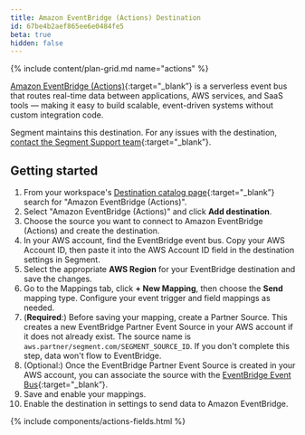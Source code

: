 ```yaml
---
title: Amazon EventBridge (Actions) Destination
id: 67be4b2aef865ee6e0484fe5
beta: true
hidden: false
---
```


{% include content/plan-grid.md name="actions" %}

[Amazon EventBridge (Actions)](https://yourintegration.com/?utm_source=segmentio&utm_medium=docs&utm_campaign=partners){:target="_blank”} is a serverless event bus that routes real-time data between applications, AWS services, and SaaS tools — making it easy to build scalable, event-driven systems without custom integration code.

Segment maintains this destination. For any issues with the destination, [contact the Segment Support team](mailto:friends@segment.com){:target="_blank”}.

## Getting started

1. From your workspace's [Destination catalog page](https://app.segment.com/goto-my-workspace/destinations/catalog){:target="_blank”} search for "Amazon EventBridge (Actions)".
2. Select "Amazon EventBridge (Actions)" and click **Add destination**.
3. Choose the source you want to connect to Amazon EventBridge (Actions) and create the destination.
4. In your AWS account, find the EventBridge event bus. Copy your AWS Account ID, then paste it into the AWS Account ID field in the destination settings in Segment.
5. Select the appropriate **AWS Region** for your EventBridge destination and save the changes.
6. Go to the Mappings tab, click **+ New Mapping**, then choose the **Send** mapping type. Configure your event trigger and field mappings as needed.
7. (**Required**:) Before saving your mapping, create a Partner Source. This creates a new EventBridge Partner Event Source in your AWS account if it does not already exist. The source name is
`aws.partner/segment.com/SEGMENT_SOURCE_ID`. If you don't complete this step, data won't flow to EventBridge.
8. (Optional:) Once the EventBridge Partner Event Source is created in your AWS account, you can associate the source with the [EventBridge Event Bus](https://docs.aws.amazon.com/eventbridge/latest/userguide/eb-event-bus.html){:target="_blank”}.
9. Save and enable your mappings. 
10. Enable the destination in settings to send data to Amazon EventBridge.

{% include components/actions-fields.html %}
